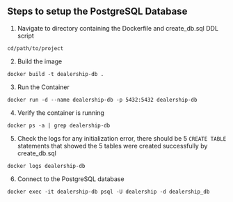## Steps to setup the PostgreSQL Database

1. Navigate to directory containing the Dockerfile and create_db.sql DDL script

`cd/path/to/project`

2. Build the image

`docker build -t dealership-db .`

3. Run the Container

`docker run -d --name dealership-db -p 5432:5432 dealership-db`

4. Verify the container is running

`docker ps -a | grep dealership-db`

5. Check the logs for any initialization error, there should be 5 `CREATE TABLE` statements that showed the 5 tables were created successfully by create_db.sql

`docker logs dealership-db`

6. Connect to the PostgreSQL database

`docker exec -it dealership-db psql -U dealership -d dealership_db`